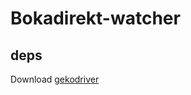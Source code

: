 # Bokadirekt-watcher

## deps

Download [gekodriver](https://github.com/mozilla/geckodriver/releases)

